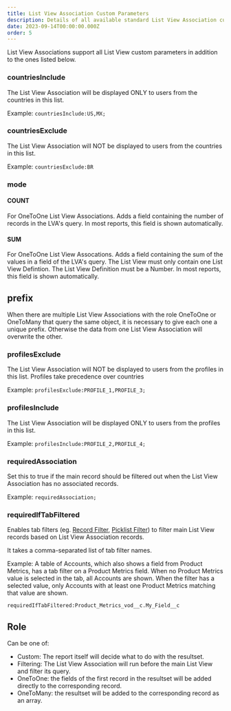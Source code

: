 ```yaml
---
title: List View Association Custom Parameters
description: Details of all available standard List View Association custom parameters
date: 2023-09-14T00:00:00.000Z
order: 5
---
```


List View Associations support all List View custom parameters in addition to the ones listed below.

### countriesInclude

The List View Association will be displayed ONLY to users from the countries in this list.

Example: `countriesInclude:US,MX;`

### countriesExclude

The List View Association will NOT be displayed to users from the countries in this list.

Example: `countriesExclude:BR`

### mode

#### COUNT

For OneToOne List View Associations. Adds a field containing the number of records in the LVA's query. In most reports, this field is shown automatically.

#### SUM

For OneToOne List View Assocations. Adds a field containing the sum of the values in a field of the LVA's query. The List View must only contain one List View Defintion. The List View Definition must be a Number. In most reports, this field is shown automatically.

## prefix

When there are multiple List View Associations with the role OneToOne or OneToMany that query the same object, it is necessary to give each one a unique prefix. Otherwise the data from one List View Association will overwrite the other.

### profilesExclude

The List View Association will NOT be displayed to users from the profiles in this list. Profiles take precedence over countries

Example: `profilesExclude:PROFILE_1,PROFILE_3;`

### profilesInclude

The List View Association will be displayed ONLY to users from the profiles in this list.

Example: `profilesInclude:PROFILE_2,PROFILE_4;`

### requiredAssociation

Set this to true if the main record should be filtered out when the List View Association has no associated records.

Example: `requiredAssociation;`

### requiredIfTabFiltered

Enables tab filters (eg. [Record Filter](/reports/record-filter), [Picklist Filter](/reports/picklist-filter)) to filter main List View records based on List View Association records.

It takes a comma-separated list of tab filter names.

Example: A table of Accounts, which also shows a field from Product Metrics, has a tab filter on a Product Metrics field. When no Product Metrics value is selected in the tab, all Accounts are shown. When the filter has a selected value, only Accounts with at least one Product Metrics matching that value are shown.

`requiredIfTabFiltered:Product_Metrics_vod__c.My_Field__c`

## Role

Can be one of:

- Custom: The report itself will decide what to do with the resultset.
- Filtering: The List View Association will run before the main List View and filter its query.
- OneToOne: the fields of the first record in the resultset will be added directly to the corresponding record.
- OneToMany: the resultset will be added to the corresponding record as an array.

